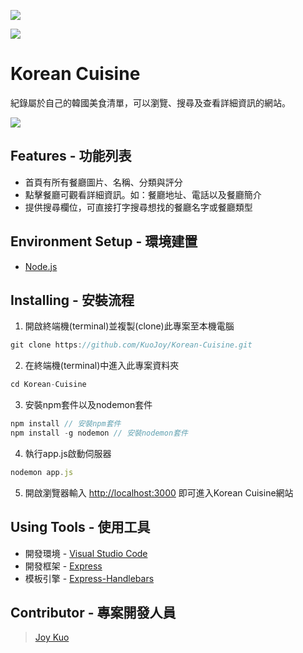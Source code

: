 ![](https://i.imgur.com/EYT9Qri.png)

![](https://i.imgur.com/w1mzZ3t.png)
# Korean Cuisine
紀錄屬於自己的韓國美食清單，可以瀏覽、搜尋及查看詳細資訊的網站。

![](https://i.imgur.com/K80ex1r.gifv)

## Features - 功能列表
* 首頁有所有餐廳圖片、名稱、分類與評分
* 點擊餐廳可觀看詳細資訊。如：餐廳地址、電話以及餐廳簡介
* 提供搜尋欄位，可直接打字搜尋想找的餐廳名字或餐廳類型

## Environment Setup - 環境建置
* [Node.js](https://nodejs.org/en/)

## Installing - 安裝流程
1. 開啟終端機(terminal)並複製(clone)此專案至本機電腦
```javascript
git clone https://github.com/KuoJoy/Korean-Cuisine.git
```
2. 在終端機(terminal)中進入此專案資料夾
```javascript
cd Korean-Cuisine
```
3. 安裝npm套件以及nodemon套件
```javascript
npm install // 安裝npm套件
npm install -g nodemon // 安裝nodemon套件
```
4. 執行app.js啟動伺服器
```javascript
nodemon app.js
```
5. 開啟瀏覽器輸入 [http://localhost:3000](http://localhost:3000) 即可進入Korean Cuisine網站

## Using Tools - 使用工具
* 開發環境 - [Visual Studio Code](https://code.visualstudio.com/)
* 開發框架 - [Express](http://expressjs.com/)
* 模板引擎 - [Express-Handlebars](https://www.npmjs.com/package/express-handlebars)

## Contributor - 專案開發人員
> [Joy Kuo](https://github.com/KuoJoy)

